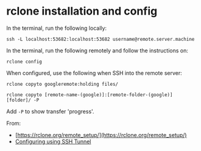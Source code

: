 # rclone installation and config

In the terminal, run the following locally:

```
ssh -L localhost:53682:localhost:53682 username@remote.server.machine
```

In the terminal, run the following remotely and follow the instructions on:

```
rclone config
```

When configured, use the following when SSH into the remote server:

```
rclone copyto googleremote:holding files/

rclone copyto [remote-name-(google)]:[remote-folder-(google)] [folder]/ -P
```
Add `-P` to show transfer 'progress'.

From: 
- [https://rclone.org/remote_setup/](https://rclone.org/remote_setup/)
- [Configuring using SSH Tunnel](https://rclone.org/remote_setup/#configuring-using-ssh-tunnel)